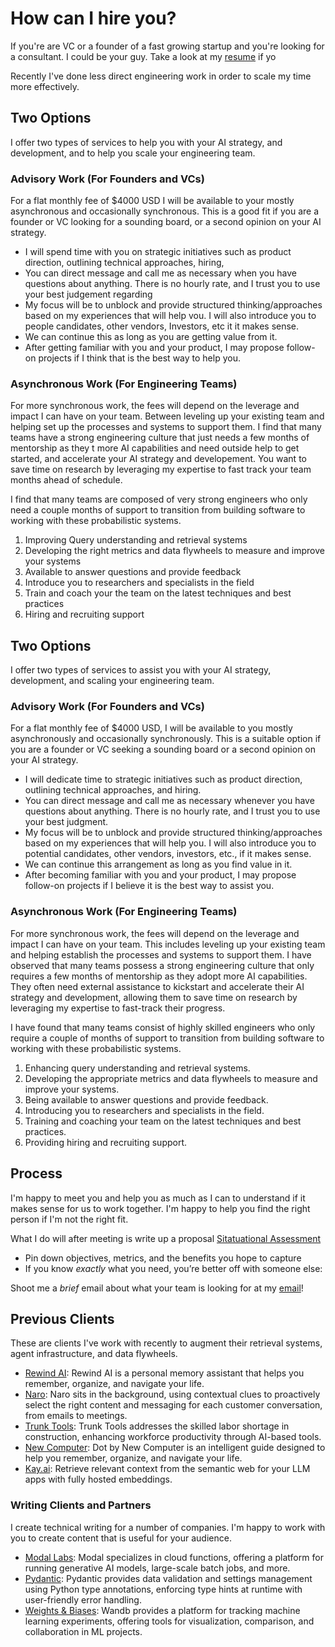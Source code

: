# How can I hire you?

If you're are VC or a founder of a fast growing startup and you're looking for a consultant. I could be your guy. Take a look at my [resume](https://jxnl.co) if yo

Recently I've done less direct engineering work in order to scale my time more effectively.

## Two Options

I offer two types of services to help you with your AI strategy, and development, and to help you scale your engineering team.

### Advisory Work (For Founders and VCs)

For a flat monthly fee of $4000 USD I will be available to your mostly asynchronous and occasionally synchronous. This is a good fit if you are a founder or VC looking for a sounding board, or a second opinion on your AI strategy.

- I will spend time with you on strategic initiatives such as product direction, outlining technical approaches, hiring,
- You can direct message and call me as necessary when you have questions about anything. There is no hourly rate, and I trust you to use your best judgement regarding
- My focus will be to unblock and provide structured thinking/approaches based on my experiences that will help vou. I will also introduce you to people candidates, other vendors, Investors, etc it it makes sense.
- We can continue this as long as you are getting value from it.
- After getting familiar with you and your product, I may propose follow-on projects if I think that is the best way to help you.

### Asynchronous Work (For Engineering Teams)

For more synchronous work, the fees will depend on the leverage and impact I can have on your team. Between leveling up your existing team and helping set up the processes and systems to support them. I find that many teams have a strong engineering culture that just needs a few months of mentorship as they t more AI capabilities and need outside help to get started, and accelerate your AI strategy and developement. You want to save time on research by leveraging my expertise to fast track your team months ahead of schedule.

I find that many teams are composed of very strong engineers who only need a couple months of support to transition from building software to working with these probabilistic systems.

1. Improving Query understanding and retrieval systems
2. Developing the right metrics and data flywheels to measure and improve your systems
3. Available to answer questions and provide feedback
4. Introduce you to researchers and specialists in the field
5. Train and coach your the team on the latest techniques and best practices
6. Hiring and recruiting support

## Two Options

I offer two types of services to assist you with your AI strategy, development, and scaling your engineering team.

### Advisory Work (For Founders and VCs)

For a flat monthly fee of $4000 USD, I will be available to you mostly asynchronously and occasionally synchronously. This is a suitable option if you are a founder or VC seeking a sounding board or a second opinion on your AI strategy.

- I will dedicate time to strategic initiatives such as product direction, outlining technical approaches, and hiring.
- You can direct message and call me as necessary whenever you have questions about anything. There is no hourly rate, and I trust you to use your best judgment.
- My focus will be to unblock and provide structured thinking/approaches based on my experiences that will help you. I will also introduce you to potential candidates, other vendors, investors, etc., if it makes sense.
- We can continue this arrangement as long as you find value in it.
- After becoming familiar with you and your product, I may propose follow-on projects if I believe it is the best way to assist you.

### Asynchronous Work (For Engineering Teams)

For more synchronous work, the fees will depend on the leverage and impact I can have on your team. This includes leveling up your existing team and helping establish the processes and systems to support them. I have observed that many teams possess a strong engineering culture that only requires a few months of mentorship as they adopt more AI capabilities. They often need external assistance to kickstart and accelerate their AI strategy and development, allowing them to save time on research by leveraging my expertise to fast-track their progress.

I have found that many teams consist of highly skilled engineers who only require a couple of months of support to transition from building software to working with these probabilistic systems.

1. Enhancing query understanding and retrieval systems.
2. Developing the appropriate metrics and data flywheels to measure and improve your systems.
3. Being available to answer questions and provide feedback.
4. Introducing you to researchers and specialists in the field.
5. Training and coaching your team on the latest techniques and best practices.
6. Providing hiring and recruiting support.

## Process

I'm happy to meet you and help you as much as I can to understand if it makes sense for us to work together. I'm happy to help you find the right person if I'm not the right fit.

What I do will after meeting is write up a proposal [Sitatuational Assessment](./assessment.md)

- Pin down objectives, metrics, and the benefits you hope to capture
- If you know _exactly_ what you need, you’re better off with someone else:

Shoot me a _brief_ email about what your team is looking for at my [email](mailto:jason+hire@jxnl.co)!

## Previous Clients

These are clients I've work with recently to augment their retrieval systems, agent infrastructure, and data flywheels.

- [Rewind AI](http://rewind.ai): Rewind AI is a personal memory assistant that helps you remember, organize, and navigate your life.
- [Naro](http://narohq.com): Naro sits in the background, using contextual clues to proactively select the right content and messaging for each customer conversation, from emails to meetings.
- [Trunk Tools](https://trunktools.com/): Trunk Tools addresses the skilled labor shortage in construction, enhancing workforce productivity through AI-based tools.
- [New Computer](http://new.computer): Dot by New Computer is an intelligent guide designed to help you remember, organize, and navigate your life.
- [Kay.ai](http://Kay.ai): Retrieve relevant context from the semantic web for your LLM apps with fully hosted embeddings.

### Writing Clients and Partners

I create technical writing for a number of companies. I'm happy to work with you to create content that is useful for your audience.

- [Modal Labs](https://modal.com/): Modal specializes in cloud functions, offering a platform for running generative AI models, large-scale batch jobs, and more.
- [Pydantic](http://pydantic.dev): Pydantic provides data validation and settings management using Python type annotations, enforcing type hints at runtime with user-friendly error handling.
- [Weights & Biases](https://wandb.ai/): Wandb provides a platform for tracking machine learning experiments, offering tools for visualization, comparison, and collaboration in ML projects.
